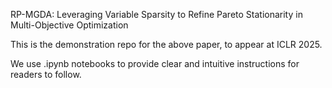 RP-MGDA: Leveraging Variable Sparsity to Refine Pareto Stationarity in Multi-Objective Optimization

This is the demonstration repo for the above paper, to appear at ICLR 2025.

We use .ipynb notebooks to provide clear and intuitive instructions for readers to follow.